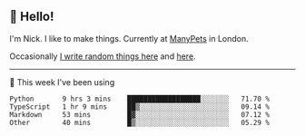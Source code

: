 ## 👋 Hello! 

I'm Nick. I like to make things. Currently at [ManyPets](https://manypets.com) in London.

Occasionally [I write random things here](https://nicksnell.com) and [here](https://twitter.com/nicksnell).

-------

🚀 This week I've been using

<!--START_SECTION:waka-->

```text
Python       9 hrs 3 mins    ██████████████████░░░░░░░   71.70 %
TypeScript   1 hr 9 mins     ██▒░░░░░░░░░░░░░░░░░░░░░░   09.14 %
Markdown     53 mins         █▓░░░░░░░░░░░░░░░░░░░░░░░   07.12 %
Other        40 mins         █▒░░░░░░░░░░░░░░░░░░░░░░░   05.29 %
```

<!--END_SECTION:waka-->
